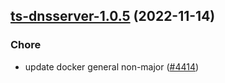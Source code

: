 

## [ts-dnsserver-1.0.5](https://github.com/truecharts/charts/compare/ts-dnsserver-1.0.4...ts-dnsserver-1.0.5) (2022-11-14)

### Chore

- update docker general non-major ([#4414](https://github.com/truecharts/charts/issues/4414))
  
  